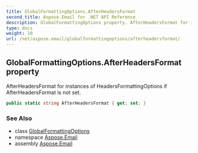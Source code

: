 ```yaml
---
title: GlobalFormattingOptions.AfterHeadersFormat
second_title: Aspose.Email for .NET API Reference
description: GlobalFormattingOptions property. AfterHeadersFormat for instances of HeadersFormattingOptions if AfterHeadersFormat is not set
type: docs
weight: 10
url: /net/aspose.email/globalformattingoptions/afterheadersformat/
---
```

## GlobalFormattingOptions.AfterHeadersFormat property

AfterHeadersFormat for instances of HeadersFormattingOptions if AfterHeadersFormat is not set.

```csharp
public static string AfterHeadersFormat { get; set; }
```

### See Also

* class [GlobalFormattingOptions](../)
* namespace [Aspose.Email](../../globalformattingoptions/)
* assembly [Aspose.Email](../../../)


